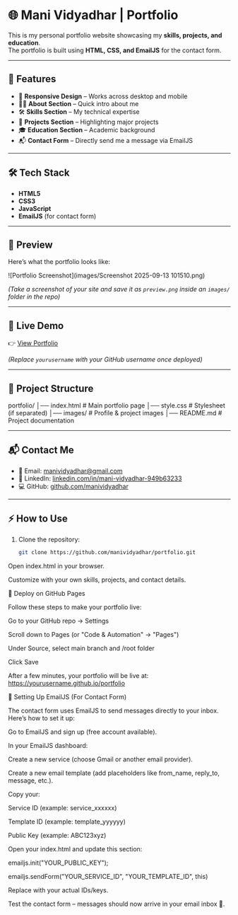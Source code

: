 # 🌐 Mani Vidyadhar | Portfolio

This is my personal portfolio website showcasing my **skills, projects, and education**.  
The portfolio is built using **HTML, CSS, and EmailJS** for the contact form.

---

## 🚀 Features
- 📌 **Responsive Design** – Works across desktop and mobile  
- 👨‍💻 **About Section** – Quick intro about me  
- 🛠️ **Skills Section** – My technical expertise  
- 📂 **Projects Section** – Highlighting major projects  
- 🎓 **Education Section** – Academic background  
- 📬 **Contact Form** – Directly send me a message via EmailJS  

---

## 🛠️ Tech Stack
- **HTML5**
- **CSS3**
- **JavaScript**
- **EmailJS** (for contact form)

---

## 📸 Preview
Here’s what the portfolio looks like:

![Portfolio Screenshot](images/Screenshot 2025-09-13 101510.png)

*(Take a screenshot of your site and save it as `preview.png` inside an `images/` folder in the repo)*

---

## 🔗 Live Demo
👉 [View Portfolio](https://manividyahar.github.io/portfolio)  

*(Replace `yourusername` with your GitHub username once deployed)*

---

## 📂 Project Structure
portfolio/
│── index.html # Main portfolio page
│── style.css # Stylesheet (if separated)
│── images/ # Profile & project images
│── README.md # Project documentation


---

## 📬 Contact Me
- 📧 Email: [manividyadhar@gmail.com](mailto:manividyadhar@gmail.com)  
- 🔗 LinkedIn: [linkedin.com/in/mani-vidyadhar-949b63233](https://www.linkedin.com/in/mani-vidyadhar-949b63233)  
- 💻 GitHub: [github.com/manividyadhar](https://github.com/manividyadhar)  

---

## ⚡ How to Use
1. Clone the repository:
   ```bash
   git clone https://github.com/manividyadhar/portfolio.git
Open index.html in your browser.

Customize with your own skills, projects, and contact details.

🚀 Deploy on GitHub Pages

Follow these steps to make your portfolio live:

Go to your GitHub repo → Settings

Scroll down to Pages (or "Code & Automation" → "Pages")

Under Source, select main branch and /root folder

Click Save

After a few minutes, your portfolio will be live at:
https://yourusername.github.io/portfolio

📧 Setting Up EmailJS (For Contact Form)

The contact form uses EmailJS to send messages directly to your inbox.
Here’s how to set it up:

Go to EmailJS
 and sign up (free account available).

In your EmailJS dashboard:

Create a new service (choose Gmail or another email provider).

Create a new email template (add placeholders like from_name, reply_to, message, etc.).

Copy your:

Service ID (example: service_xxxxxx)

Template ID (example: template_yyyyyy)

Public Key (example: ABC123xyz)

Open your index.html and update this section:

emailjs.init("YOUR_PUBLIC_KEY");

emailjs.sendForm("YOUR_SERVICE_ID", "YOUR_TEMPLATE_ID", this)


Replace with your actual IDs/keys.

Test the contact form – messages should now arrive in your email inbox 🎉.
